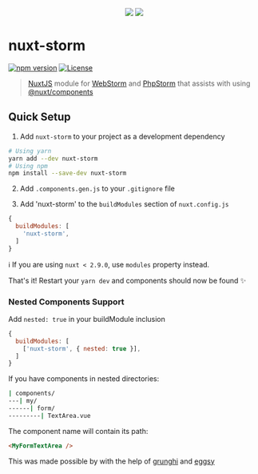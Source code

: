 <p align="center">
  <img src="https://github.com/fumeapp/nuxt-storm/blob/master/nuxt-webstorm.png?raw=true" />
  <img src="https://github.com/fumeapp/nuxt-storm/blob/master/nuxt-phpstorm.png?raw=true" />
</p>

# nuxt-storm

[![npm version][npm-version-src]][npm-version-href]
[![License][license-src]][license-href]
<!-- [![npm downloads][npm-downloads-src]][npm-downloads-href] -->

>[NuxtJS](https://nuxtjs.org) module for [WebStorm](https://jetbrains.com/webstorm/) and [PhpStorm](https://jetbrains.com/phpstorm/)  that assists with using [@nuxt/components](https://github.com/nuxt/components) 


## Quick Setup

1. Add `nuxt-storm` to your project as a development dependency

```bash
# Using yarn
yarn add --dev nuxt-storm
# Using npm
npm install --save-dev nuxt-storm
```

2. Add `.components.gen.js` to your `.gitignore` file
   
3. Add 'nuxt-storm' to the `buildModules` section of `nuxt.config.js`

```js
{
  buildModules: [
    'nuxt-storm',
  ]
}
```

ℹ️ If you are using `nuxt < 2.9.0`, use `modules` property instead.

That's it! Restart your `yarn dev` and components should now be found ✨

### Nested Components Support

Add `nested: true` in your buildModule inclusion


```js
{
  buildModules: [
    ['nuxt-storm', { nested: true }],
  ]
}
```

If you have components in nested directories:

```bash
| components/
---| my/
------| form/
---------| TextArea.vue
```

The component name will contain its path:

```html
<MyFormTextArea />
```


This was made possible by with the help of [grunghi](https://github.com/grunghi) and [eggsy](https://github.com/eggsy/)


<!-- Badges -->
[npm-version-src]: https://img.shields.io/npm/v/nuxt-storm/latest.svg
[npm-version-href]: https://npmjs.com/package/nuxt-storm

[npm-downloads-src]: https://img.shields.io/npm/dt/nuxt-storm.svg
[npm-downloads-href]: https://npmjs.com/package/nuxt-storm

[license-src]: https://img.shields.io/npm/l/nuxt-storm.svg
[license-href]: https://npmjs.com/package/nuxt-storm
